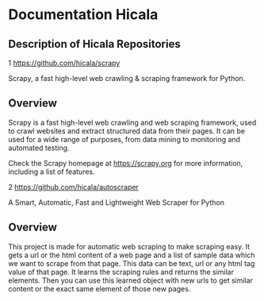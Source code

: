 # Documentation Hicala

## Description of Hicala Repositories

1 https://github.com/hicala/scrapy

Scrapy, a fast high-level web crawling & scraping framework for Python. 

## Overview

Scrapy is a fast high-level web crawling and web scraping framework, used to crawl websites and extract structured data from their pages. It can be used for a wide range of purposes, from data mining to monitoring and automated testing.

Check the Scrapy homepage at https://scrapy.org for more information, including a list of features.

2 https://github.com/hicala/autoscraper

A Smart, Automatic, Fast and Lightweight Web Scraper for Python 

## Overview

This project is made for automatic web scraping to make scraping easy. It gets a url or the html content of a web page and a list of sample data which we want to scrape from that page. This data can be text, url or any html tag value of that page. It learns the scraping rules and returns the similar elements. Then you can use this learned object with new urls to get similar content or the exact same element of those new pages.




